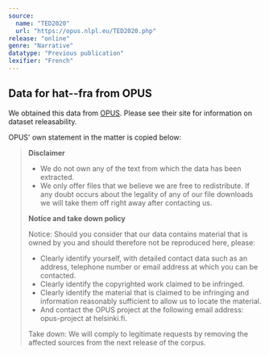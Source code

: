 ```yaml
---
source:
  name: "TED2020"
  url: "https://opus.nlpl.eu/TED2020.php"
release: "online"
genre: "Narrative"
datatype: "Previous publication"
lexifier: "French"
---
```


## Data for hat--fra from OPUS

We obtained this data from [OPUS](https://opus.nlpl.eu/). Please see their site for information on dataset releasability.

OPUS' own statement in the matter is copied below:

> **Disclaimer**
> * We do not own any of the text from which the data has been extracted.
> * We only offer files that we believe we are free to redistribute. If any doubt occurs about the legality of any of our file downloads we will take them off right away after contacting us.
>
> **Notice and take down policy**
>
> Notice: Should you consider that our data contains material that is owned by you and should therefore not be reproduced here, please:
> * Clearly identify yourself, with detailed contact data such as an address, telephone number or email address at which you can be contacted.
> * Clearly identify the copyrighted work claimed to be infringed.
> * Clearly identify the material that is claimed to be infringing and information reasonably sufficient to allow us to locate the material.
> * And contact the OPUS project at the following email address: opus-project at helsinki.fi.
>
> Take down: We will comply to legitimate requests by removing the affected sources from the next release of the corpus.
